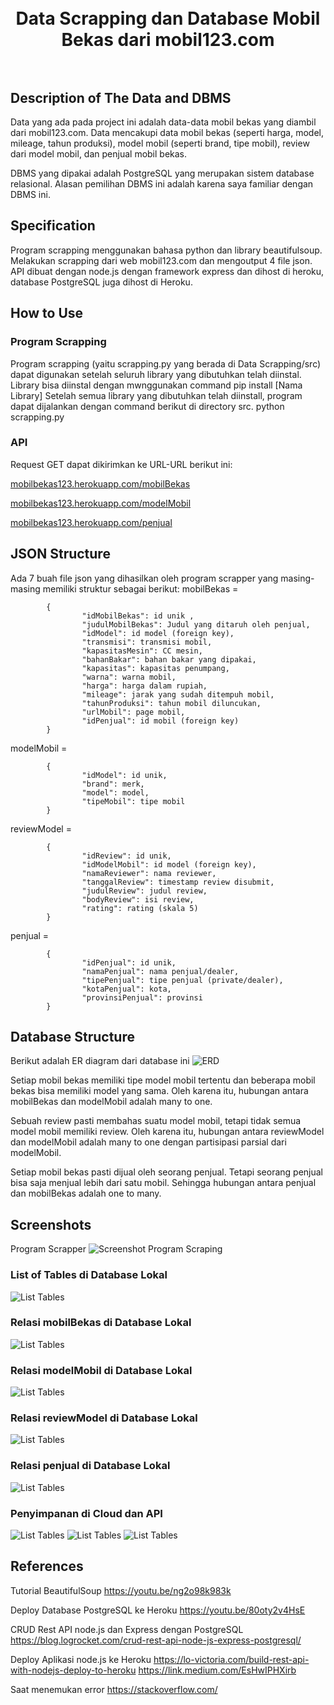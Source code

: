 
<h1 align="center">
  <br>
  Data Scrapping dan Database Mobil Bekas dari mobil123.com
  <br>
  <br>
</h1>

## Description of The Data and DBMS
Data yang ada pada project ini adalah data-data mobil bekas yang diambil dari mobil123.com. Data mencakupi data mobil bekas (seperti harga, model, mileage, tahun produksi), model mobil (seperti brand, tipe mobil), review dari model mobil, dan penjual mobil bekas.

DBMS yang dipakai adalah PostgreSQL yang merupakan sistem database relasional. Alasan pemilihan DBMS ini adalah karena saya familiar dengan DBMS ini.

## Specification
Program scrapping menggunakan bahasa python dan library beautifulsoup. Melakukan scrapping dari web mobil123.com dan mengoutput 4 file json.
API dibuat dengan node.js dengan framework express dan dihost di heroku, database PostgreSQL juga dihost di Heroku.


## How to Use
### Program Scrapping 
Program scrapping (yaitu scrapping.py yang berada di Data Scrapping/src) dapat digunakan setelah seluruh library yang dibutuhkan telah diinstal. Library bisa diinstal dengan mwnggunakan command
pip install [Nama Library]
Setelah semua library yang dibutuhkan telah diinstall, program dapat dijalankan dengan command berikut di directory src.
python scrapping.py

### API
Request GET dapat dikirimkan ke URL-URL berikut ini:

[mobilbekas123.herokuapp.com/mobilBekas](mobilbekas123.herokuapp.com/mobilBekas)

[mobilbekas123.herokuapp.com/modelMobil](mobilbekas123.herokuapp.com/modelMobil)

[mobilbekas123.herokuapp.com/penjual](mobilbekas123.herokuapp.com/penjual)

## JSON Structure
Ada 7 buah file json yang dihasilkan oleh program scrapper yang masing-masing memiliki struktur sebagai berikut:
mobilBekas =
```
        {
                "idMobilBekas": id unik ,
                "judulMobilBekas": Judul yang ditaruh oleh penjual,
                "idModel": id model (foreign key),
                "transmisi": transmisi mobil,
                "kapasitasMesin": CC mesin,
                "bahanBakar": bahan bakar yang dipakai,
                "kapasitas": kapasitas penumpang,
                "warna": warna mobil,
                "harga": harga dalam rupiah,
                "mileage": jarak yang sudah ditempuh mobil,
                "tahunProduksi": tahun mobil diluncukan,
                "urlMobil": page mobil,
                "idPenjual": id mobil (foreign key)
        }
```
modelMobil =
```
        {
                "idModel": id unik,
                "brand": merk,
                "model": model,
                "tipeMobil": tipe mobil
        }
```
reviewModel =
```
        {
                "idReview": id unik,
                "idModelMobil": id model (foreign key),
                "namaReviewer": nama reviewer,
                "tanggalReview": timestamp review disubmit,
                "judulReview": judul review,
                "bodyReview": isi review,
                "rating": rating (skala 5)
        }
```

penjual =
```
        {
                "idPenjual": id unik,
                "namaPenjual": nama penjual/dealer,
                "tipePenjual": tipe penjual (private/dealer),
                "kotaPenjual": kota,
                "provinsiPenjual": provinsi
        }
```
## Database Structure
Berikut adalah ER diagram dari database ini 
![ERD](Data%20Storing/design/ER%20Diagram.png)

Setiap mobil bekas memiliki tipe model mobil tertentu dan beberapa mobil bekas bisa memiliki model yang sama. Oleh karena itu, hubungan antara mobilBekas dan modelMobil adalah many to one.

Sebuah review pasti membahas suatu model mobil, tetapi tidak semua model mobil memiliki review. Oleh karena itu, hubungan antara reviewModel dan modelMobil adalah many to one dengan partisipasi parsial dari modelMobil.

Setiap mobil bekas pasti dijual oleh seorang penjual. Tetapi seorang penjual bisa saja menjual lebih dari satu mobil. Sehingga hubungan antara penjual dan mobilBekas adalah one to many.

## Screenshots
Program Scrapper
![Screenshot Program Scraping](Data%20Scraping/screenshot/Screenshot%20Program.png)

### List of Tables di Database Lokal
![List Tables](Data%20Storing/screenshot/List%20of%20Tables.jpg)

### Relasi mobilBekas di Database Lokal
![List Tables](Data%20Storing/screenshot/mobilBekas.png)

### Relasi modelMobil di Database Lokal
![List Tables](Data%20Storing/screenshot/modelMobil.png)

### Relasi reviewModel di Database Lokal
![List Tables](Data%20Storing/screenshot/reviewModel.png)

### Relasi penjual di Database Lokal
![List Tables](Data%20Storing/screenshot/penjual.png)

### Penyimpanan di Cloud dan API
![List Tables](Data%20Storing/screenshot/Cloud1.png)
![List Tables](Data%20Storing/screenshot/Cloud2.png)
![List Tables](Data%20Storing/screenshot/Cloud3.png)

## References
Tutorial BeautifulSoup
https://youtu.be/ng2o98k983k

Deploy Database PostgreSQL ke Heroku
https://youtu.be/80oty2v4HsE

CRUD Rest API node.js dan Express dengan PostgreSQL
https://blog.logrocket.com/crud-rest-api-node-js-express-postgresql/

Deploy Aplikasi node.js ke Heroku
https://lo-victoria.com/build-rest-api-with-nodejs-deploy-to-heroku
https://link.medium.com/EsHwIPHXirb

Saat menemukan error
https://stackoverflow.com/
